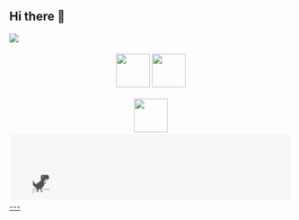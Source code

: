 ## Hi there 👋

  <img display:inline-block src="https://github-readme-stats.vercel.app/api/top-langs/?username=NicoleGuirardelli&layout=donut&theme=highcontrast&hide_border=true&langs_count=8"/>
</div>
<br><br>
<div align="center">  

  <img src="https://cdn.jsdelivr.net/gh/devicons/devicon/icons/python/python-original.svg" width="60" height="60"/> 
  <img src="https://cdn.jsdelivr.net/gh/devicons/devicon/icons/java/java-original.svg" width="60" height="60" />
  <br>
 
  <br>
  <div align="center">
    <a href="https://www.linkedin.com/in/nicole-duarte-guirardelli-78a22737a/" target="blank"><img src="https://cdn.jsdelivr.net/gh/devicons/devicon/icons/linkedin/linkedin-original.svg" width="60" height="60"/>        
  </div>
</div>
<div align="center">

  

<img src="https://raw.githubusercontent.com/NicoleGuirardelli/NicoleGuirardelli/main/pageinternetGIF-ezgif.com-loop-count.gif" width="500px" />

</div>
---



          
  
